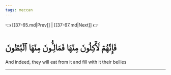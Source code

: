 ```yaml
---
tags: meccan
---
```


👈 [[37-65.md|Prev]] | [[37-67.md|Next]] 👉

# فَإِنَّهُمۡ لَأٓكِلُونَ مِنۡهَا فَمَالِـُٔونَ مِنۡهَا ٱلۡبُطُونَ

And indeed, they will eat from it and fill with it their bellies

---

